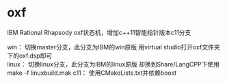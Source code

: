 # oxf
IBM Rational Rhapsody oxf状态机，增加c++11智能指针版本c11分支

win：
  切换master分支，此分支为IBM的win原版
  用virtual studio打开oxf文件夹下的oxf.dsp即可  
linux：
 切换linux分支，此分支为IBM的linux原版
 却换到Share/LangCPP下使用 make -f linuxbuild.mak
c11：
  使用CMakeLists.txt并依赖boost
